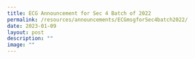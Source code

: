 ```yaml
---
title: ECG Announcement for Sec 4 Batch of 2022
permalink: /resources/announcements/ECGmsgforSec4batch2022/
date: 2023-01-09
layout: post
description: ""
image: ""
---
```

